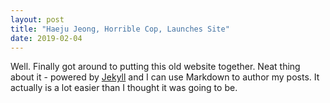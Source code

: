 ```yaml
---
layout: post
title: "Haeju Jeong, Horrible Cop, Launches Site"
date: 2019-02-04
---
```


Well. Finally got around to putting this old website together. Neat thing about it - powered by [Jekyll](http://jekyllrb.com) and I can use Markdown to author my posts. It actually is a lot easier than I thought it was going to be.
